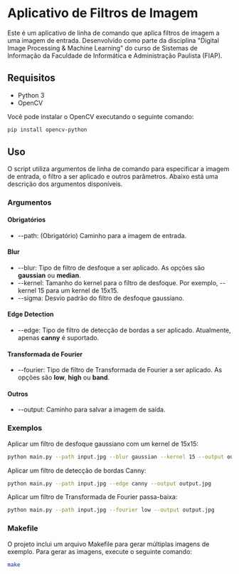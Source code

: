 # Aplicativo de Filtros de Imagem

Este é um aplicativo de linha de comando que aplica filtros de imagem a uma imagem de entrada. Desenvolvido como parte da disciplina "Digital Image Processing & Machine Learning" do curso de Sistemas de Informação da Faculdade de Informática e Administração Paulista (FIAP).

## Requisitos

- Python 3
- OpenCV

Você pode instalar o OpenCV executando o seguinte comando:

```bash
pip install opencv-python
```

## Uso

O script utiliza argumentos de linha de comando para especificar a imagem de entrada, o filtro a ser aplicado e outros parâmetros. Abaixo está uma descrição dos argumentos disponíveis.

### Argumentos

#### Obrigatórios 
- --path: (Obrigatório) Caminho para a imagem de entrada.

#### Blur
- --blur: Tipo de filtro de desfoque a ser aplicado. As opções são **gaussian** ou **median**.
- --kernel: Tamanho do kernel para o filtro de desfoque. Por exemplo, --kernel 15 para um kernel de 15x15.
- --sigma: Desvio padrão do filtro de desfoque gaussiano.

#### Edge Detection
- --edge: Tipo de filtro de detecção de bordas a ser aplicado. Atualmente, apenas **canny** é suportado.

#### Transformada de Fourier
- --fourier: Tipo de filtro de Transformada de Fourier a ser aplicado. As opções são **low**, **high** ou **band**.

#### Outros
- --output: Caminho para salvar a imagem de saída.

### Exemplos

Aplicar um filtro de desfoque gaussiano com um kernel de 15x15:

```bash
python main.py --path input.jpg --blur gaussian --kernel 15 --output output.jpg
```

Aplicar um filtro de detecção de bordas Canny:

```bash
python main.py --path input.jpg --edge canny --output output.jpg
```

Aplicar um filtro de Transformada de Fourier passa-baixa:

```bash
python main.py --path input.jpg --fourier low --output output.jpg
```

### Makefile

O projeto inclui um arquivo Makefile para gerar múltiplas imagens de exemplo. Para gerar as imagens, execute o seguinte comando:

```bash
make
```